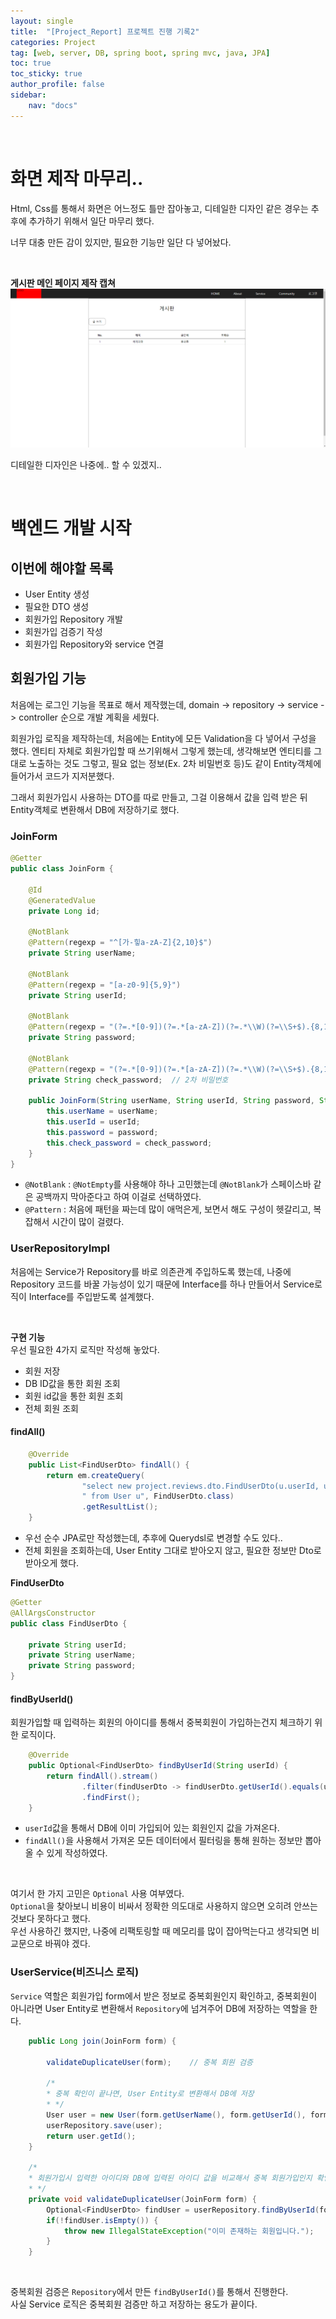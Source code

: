 ```yaml
---
layout: single
title:  "[Project_Report] 프로젝트 진행 기록2"
categories: Project
tag: [web, server, DB, spring boot, spring mvc, java, JPA]
toc: true
toc_sticky: true
author_profile: false
sidebar:
    nav: "docs"
---
```


<br>

# 화면 제작 마무리..

Html, Css를 통해서 화면은 어느정도 틀만 잡아놓고, 디테일한 디자인 같은 경우는 추후에 추가하기 위해서 일단 마무리 했다.<br>

너무 대충 만든 감이 있지만, 필요한 기능만 일단 다 넣어놨다.

<br>

**게시판 메인 페이지 제작 캡쳐**<br>
![community_page](/images/Project_Report/community_page.png)<br>

디테일한 디자인은 나중에.. 할 수 있겠지..

<br>

# 백엔드 개발 시작

## 이번에 해야할 목록

- User Entity 생성
- 필요한 DTO 생성
- 회원가입 Repository 개발
- 회원가입 검증기 작성
- 회원가입 Repository와 service 연결

## 회원가입 기능

처음에는 로그인 기능을 목표로 해서 제작했는데, domain -> repository -> service -> controller 순으로 개발 계획을 세웠다.<br>

회원가입 로직을 제작하는데, 처음에는 Entity에 모든 Validation을 다 넣어서 구성을 했다. 엔티티 자체로 회원가입할 때 쓰기위해서 그렇게 했는데, 생각해보면 엔티티를 그대로 노출하는 것도 그렇고, 필요 없는 정보(Ex. 2차 비밀번호 등)도 같이 Entity객체에 들어가서 코드가 지저분했다.<br>

그래서 회원가입시 사용하는 DTO를 따로 만들고, 그걸 이용해서 값을 입력 받은 뒤 Entity객체로 변환해서 DB에 저장하기로 했다.

### JoinForm
```java
@Getter
public class JoinForm {

    @Id
    @GeneratedValue
    private Long id;

    @NotBlank
    @Pattern(regexp = "^[가-힣a-zA-Z]{2,10}$")
    private String userName;

    @NotBlank
    @Pattern(regexp = "[a-z0-9]{5,9}")
    private String userId;

    @NotBlank
    @Pattern(regexp = "(?=.*[0-9])(?=.*[a-zA-Z])(?=.*\\W)(?=\\S+$).{8,16}")
    private String password;

    @NotBlank
    @Pattern(regexp = "(?=.*[0-9])(?=.*[a-zA-Z])(?=.*\\W)(?=\\S+$).{8,16}")
    private String check_password;  // 2차 비밀번호

    public JoinForm(String userName, String userId, String password, String check_password) {
        this.userName = userName;
        this.userId = userId;
        this.password = password;
        this.check_password = check_password;
    }
}
```
- `@NotBlank` : `@NotEmpty`를 사용해야 하나 고민했는데 `@NotBlank`가 스페이스바 같은 공백까지 막아준다고 하여 이걸로 선택하였다.
- `@Pattern` : 처음에 패턴을 짜는데 많이 애먹은게, 보면서 해도 구성이 헷갈리고, 복잡해서 시간이 많이 걸렸다.

### UserRepositoryImpl

처음에는 Service가 Repository를 바로 의존관계 주입하도록 했는데, 나중에 Repository 코드를 바꿀 가능성이 있기 때문에 Interface를 하나 만들어서 Service로직이 Interface를 주입받도록 설계했다.

<br>

**구현 기능**<br>
우선 필요한 4가지 로직만 작성해 놓았다.
- 회원 저장
- DB ID값을 통한 회원 조회
- 회원 id값을 통한 회원 조회
- 전체 회원 조회


#### findAll()
```java
    @Override
    public List<FindUserDto> findAll() {
        return em.createQuery(
                "select new project.reviews.dto.FindUserDto(u.userId, u.userName, u.password)" +
                " from User u", FindUserDto.class)
                .getResultList();
    }
```
- 우선 순수 JPA로만 작성했는데, 추후에 Querydsl로 변경할 수도 있다..
- 전체 회원을 조회하는데, User Entity 그대로 받아오지 않고, 필요한 정보만 Dto로 받아오게 했다.

**FindUserDto**
```java
@Getter
@AllArgsConstructor
public class FindUserDto {

    private String userId;
    private String userName;
    private String password;
}
```


#### findByUserId()

회원가입할 때 입력하는 회원의 아이디를 통해서 중복회원이 가입하는건지 체크하기 위한 로직이다.
```java
    @Override
    public Optional<FindUserDto> findByUserId(String userId) {
        return findAll().stream()
                .filter(findUserDto -> findUserDto.getUserId().equals(userId))
                .findFirst();
    }
```
- `userId`값을 통해서 DB에 이미 가입되어 있는 회원인지 값을 가져온다.
- `findAll()`을 사용해서 가져온 모든 데이터에서 필터링을 통해 원하는 정보만 뽑아올 수 있게 작성하였다.

<br>

여기서 한 가지 고민은 `Optional` 사용 여부였다.<br>
`Optional`을 찾아보니 비용이 비싸서 정확한 의도대로 사용하지 않으면 오히려 안쓰는 것보다 못하다고 했다.<br>
우선 사용하긴 했지만, 나중에 리팩토링할 때 메모리를 많이 잡아먹는다고 생각되면 비교문으로 바꿔야 겠다.

### UserService(비즈니스 로직)

`Service` 역할은 회원가입 form에서 받은 정보로 중복회원인지 확인하고, 중복회원이 아니라면 User Entity로 변환해서 `Repository`에 넘겨주어 DB에 저장하는 역할을 한다.

```java
    public Long join(JoinForm form) {

        validateDuplicateUser(form);    // 중복 회원 검증

        /*
        * 중복 확인이 끝나면, User Entity로 변환해서 DB에 저장
        * */
        User user = new User(form.getUserName(), form.getUserId(), form.getPassword());
        userRepository.save(user);
        return user.getId();
    }

    /*
    * 회원가입시 입력한 아이디와 DB에 입력된 아이디 값을 비교해서 중복 회원가입인지 확인
    * */
    private void validateDuplicateUser(JoinForm form) {
        Optional<FindUserDto> findUser = userRepository.findByUserId(form.getUserId());
        if(!findUser.isEmpty()) {
            throw new IllegalStateException("이미 존재하는 회원입니다.");
        }
    }
```
<br>

중복회원 검증은 `Repository`에서 만든 `findByUserId()`를 통해서 진행한다.
<br>
사실 Service 로직은 중복회원 검증만 하고 저장하는 용도가 끝이다.